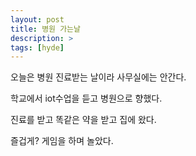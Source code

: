 ```yaml
---
layout: post
title: 병원 가는날
description: >
tags: [hyde]
---
```

오늘은 병원 진료받는 날이라 사무실에는 안간다.

학교에서 iot수업을 듣고 병원으로  향했다.

진료를 받고 똑같은 약을 받고 집에 왔다.

즐겁게? 게임을 하며 놀았다.
